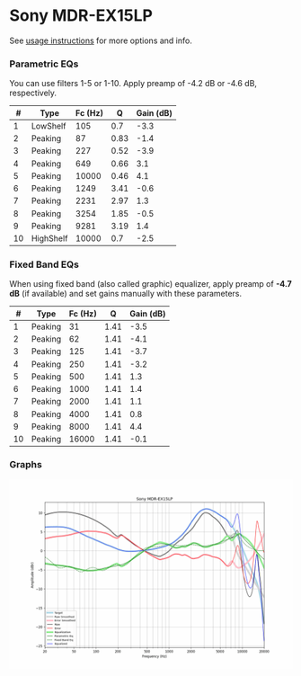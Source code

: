 # Sony MDR-EX15LP
See [usage instructions](https://github.com/jaakkopasanen/AutoEq#usage) for more options and info.

### Parametric EQs
You can use filters 1-5 or 1-10. Apply preamp of -4.2 dB or -4.6 dB, respectively.

|   # | Type      |   Fc (Hz) |    Q |   Gain (dB) |
|-----|-----------|-----------|------|-------------|
|   1 | LowShelf  |       105 | 0.7  |        -3.3 |
|   2 | Peaking   |        87 | 0.83 |        -1.4 |
|   3 | Peaking   |       227 | 0.52 |        -3.9 |
|   4 | Peaking   |       649 | 0.66 |         3.1 |
|   5 | Peaking   |     10000 | 0.46 |         4.1 |
|   6 | Peaking   |      1249 | 3.41 |        -0.6 |
|   7 | Peaking   |      2231 | 2.97 |         1.3 |
|   8 | Peaking   |      3254 | 1.85 |        -0.5 |
|   9 | Peaking   |      9281 | 3.19 |         1.4 |
|  10 | HighShelf |     10000 | 0.7  |        -2.5 |

### Fixed Band EQs
When using fixed band (also called graphic) equalizer, apply preamp of **-4.7 dB** (if available) and set gains manually with these parameters.

|   # | Type    |   Fc (Hz) |    Q |   Gain (dB) |
|-----|---------|-----------|------|-------------|
|   1 | Peaking |        31 | 1.41 |        -3.5 |
|   2 | Peaking |        62 | 1.41 |        -4.1 |
|   3 | Peaking |       125 | 1.41 |        -3.7 |
|   4 | Peaking |       250 | 1.41 |        -3.2 |
|   5 | Peaking |       500 | 1.41 |         1.3 |
|   6 | Peaking |      1000 | 1.41 |         1.4 |
|   7 | Peaking |      2000 | 1.41 |         1.1 |
|   8 | Peaking |      4000 | 1.41 |         0.8 |
|   9 | Peaking |      8000 | 1.41 |         4.4 |
|  10 | Peaking |     16000 | 1.41 |        -0.1 |

### Graphs
![](./Sony%20MDR-EX15LP.png)
